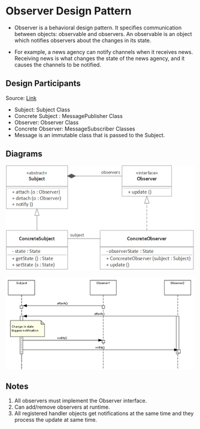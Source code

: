 # Observer Design Pattern

* Observer is a behavioral design pattern. It specifies communication between objects: observable and observers. An observable is an object which notifies observers about the changes in its state.
  
* For example, a news agency can notify channels when it receives news. Receiving news is what changes the state of the news agency, and it causes the channels to be notified.

## Design Participants

Source: [Link](https://howtodoinjava.com/design-patterns/behavioral/observer-design-pattern/)

* Subject: Subject Class
* Concrete Subject : MessagePublisher Class
* Observer: Observer Class
* Concrete Observer: MessageSubscriber Classes
* Message is an immutable class that is passed to the Subject.

## Diagrams

![UML](UML\observer-pattern-arch.jpg)

![Sequence](UML\observer_pattern_seq.png)

## Notes

1) All observers must implement the Observer interface.
2) Can add/remove observers at runtime.
3) All registered handler objects get notifications at the same time and they process the update at same time.
